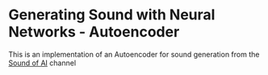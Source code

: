 # Generating Sound with Neural Networks - Autoencoder

This is an implementation of an Autoencoder for sound generation from the [Sound of AI](https://www.youtube.com/watch?v=SF1uAtU5-BU&list=PL-wATfeyAMNpEyENTc-tVH5tfLGKtSWPp&index=5) channel